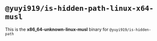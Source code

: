 # `@yuyi919/is-hidden-path-linux-x64-musl`

This is the **x86_64-unknown-linux-musl** binary for `@yuyi919/is-hidden-path`
